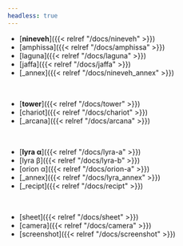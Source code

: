 ```yaml
---
headless: true
---
```


- [**nineveh**]({{< relref "/docs/nineveh" >}})
- [amphissa]({{< relref "/docs/amphissa" >}})
- [laguna]({{< relref "/docs/laguna" >}})
- [jaffa]({{< relref "/docs/jaffa" >}})
- [_annex]({{< relref "/docs/nineveh_annex" >}})
<br />

- [**tower**]({{< relref "/docs/tower" >}})
- [chariot]({{< relref "/docs/chariot" >}})
- [_arcana]({{< relref "/docs/arcana" >}})
<br />

- [**lyra α**]({{< relref "/docs/lyra-a" >}})
- [lyra β]({{< relref "/docs/lyra-b" >}})
- [orion α]({{< relref "/docs/orion-a" >}})
- [_annex]({{< relref "/docs/lyra_annex" >}})
- [_recipt]({{< relref "/docs/recipt" >}})
<br />

- [sheet]({{< relref "/docs/sheet" >}})
- [camera]({{< relref "/docs/camera" >}})
- [screenshot]({{< relref "/docs/screenshot" >}})